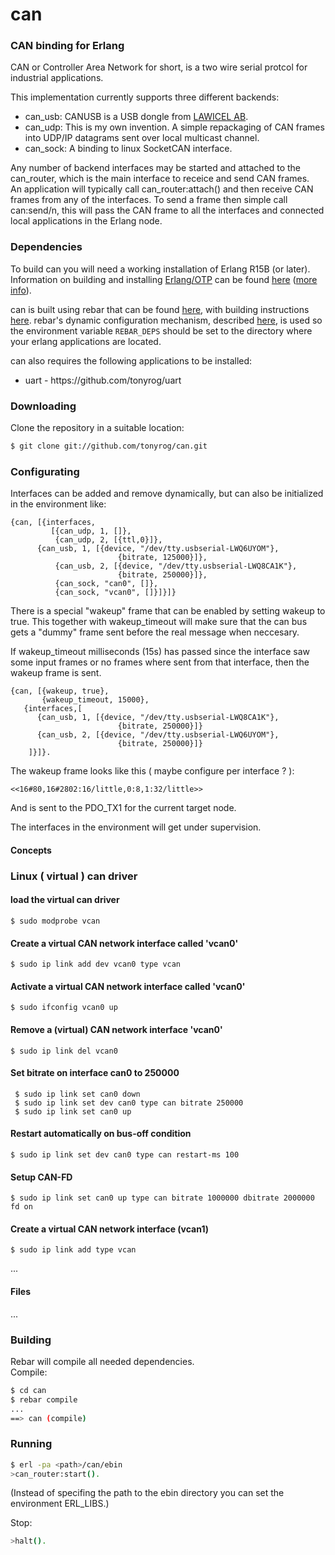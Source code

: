 can
=====

### CAN binding for Erlang

CAN or Controller Area Network for short, is a two wire serial protcol
for industrial applications.

This implementation currently supports three different backends:

* can_usb: CANUSB is a USB dongle from [LAWICEL AB](http://www.canusb.com).
* can_udp: This is my own invention. A simple repackaging of CAN frames into UDP/IP datagrams sent over local multicast channel.
* can_sock: A binding to linux SocketCAN interface.

Any number of backend interfaces may be started and attached to the
can\_router, which is the main interface to receice and send CAN frames.<br/>
An application will typically call can_router:attach() and then 
receive CAN frames from any of the interfaces. To send a frame then
simple call can:send/n, this will pass the CAN frame to all the
interfaces and connected local applications in the Erlang node.

### Dependencies

To build can you will need a working installation of Erlang R15B (or
later).<br/>
Information on building and installing [Erlang/OTP](http://www.erlang.org)
can be found [here](https://github.com/erlang/otp/wiki/Installation)
([more info](https://github.com/erlang/otp/blob/master/INSTALL.md)).

can is built using rebar that can be found [here](https://github.com/rebar/rebar), with building instructions [here](https://github.com/rebar/rebar/wiki/Building-rebar). rebar's dynamic configuration mechanism, described [here](https://github.com/rebar/rebar/wiki/Dynamic-configuration), is used so the environment variable `REBAR_DEPS` should be set to the directory where your erlang applications are located.

can also requires the following applications to be installed:
<ul>
<li>uart - https://github.com/tonyrog/uart</li>
</ul>

### Downloading

Clone the repository in a suitable location:

```sh
$ git clone git://github.com/tonyrog/can.git
```
### Configurating

Interfaces can be added and remove dynamically, but can also
be initialized in the environment like:

    {can, [{interfaces,
             [{can_udp, 1, []},
              {can_udp, 2, [{ttl,0}]},
	      {can_usb, 1, [{device, "/dev/tty.usbserial-LWQ6UYOM"},
                            {bitrate, 125000}]},
              {can_usb, 2, [{device, "/dev/tty.usbserial-LWQ8CA1K"},
                            {bitrate, 250000}]},
              {can_sock, "can0", []},
              {can_sock, "vcan0", []}]}]}

There is a special "wakeup" frame that can be enabled by setting wakeup
to true. This together with wakeup_timeout will make sure that the
can bus gets a "dummy" frame sent before the real message when neccesary.

If wakeup_timeout milliseconds (15s) has passed since the interface
saw some input frames or no frames where sent from that interface, then
the wakeup frame is sent.

    {can, [{wakeup, true},
           {wakeup_timeout, 15000},
	   {interfaces,[
	      {can_usb, 1, [{device, "/dev/tty.usbserial-LWQ8CA1K"},
                            {bitrate, 250000}]}
	      {can_usb, 2, [{device, "/dev/tty.usbserial-LWQ6UYOM"},
                            {bitrate, 250000}]}
	    ]}]}.

The wakeup frame looks like this ( maybe configure per interface ? ):

    <<16#80,16#2802:16/little,0:8,1:32/little>>

And is sent to the PDO_TX1 for the current target node.

	   
The interfaces in the environment will get under supervision.
		     
#### Concepts

### Linux ( virtual ) can driver

#### load the virtual can driver

    $ sudo modprobe vcan
	
#### Create a virtual CAN network interface called 'vcan0'

    $ sudo ip link add dev vcan0 type vcan
     
#### Activate a virtual CAN network interface called 'vcan0'

    $ sudo ifconfig vcan0 up

#### Remove a (virtual) CAN network interface 'vcan0'

    $ sudo ip link del vcan0

#### Set bitrate on interface can0 to 250000

     $ sudo ip link set can0 down
     $ sudo ip link set dev can0 type can bitrate 250000
     $ sudo ip link set can0 up

#### Restart automatically on bus-off condition

    $ sudo ip link set dev can0 type can restart-ms 100
	
#### Setup CAN-FD

    $ sudo ip link set can0 up type can bitrate 1000000 dbitrate 2000000 fd on 	

#### Create a virtual CAN network interface (vcan1)

	$ sudo ip link add type vcan

...

#### Files

...

### Building

Rebar will compile all needed dependencies.<br/>
Compile:

```sh
$ cd can
$ rebar compile
...
==> can (compile)
```

### Running

```sh
$ erl -pa <path>/can/ebin
>can_router:start().
```
(Instead of specifing the path to the ebin directory you can set the environment ERL_LIBS.)

Stop:

```sh
>halt().



